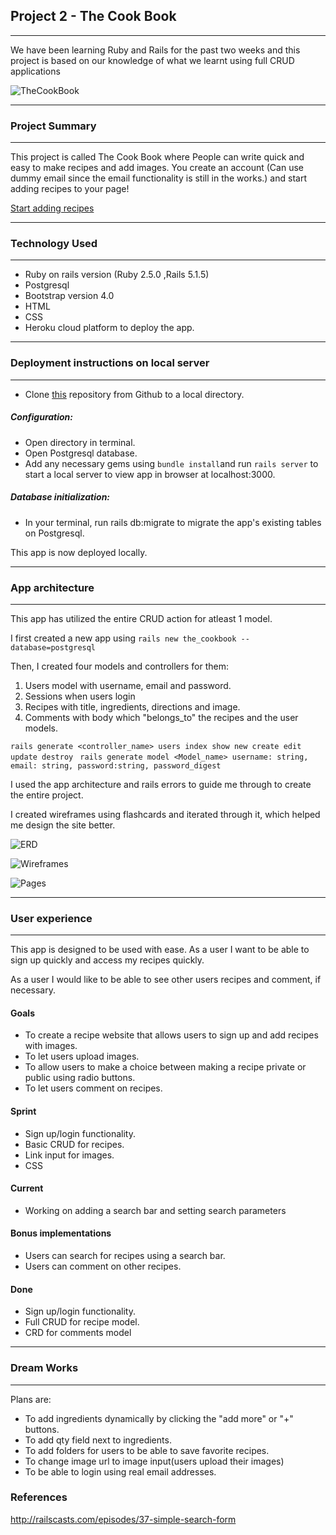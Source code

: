 ## Project 2 - The Cook Book 
---
We have been learning Ruby and Rails for the past two weeks and this project is based on our knowledge of what we learnt using full CRUD applications

![TheCookBook](https://i.imgur.com/7TiOxUU.jpg)

---
### Project Summary
---
This project is called The Cook Book where People can write quick and easy to make recipes and add images. You create an account (Can use dummy email since the email functionality is still in the works.) and start adding recipes to your page!

[Start adding recipes](https://murmuring-mountain-82441.herokuapp.com/)

---
### Technology Used
---

* Ruby on rails version (Ruby 2.5.0 ,Rails 5.1.5)
* Postgresql
* Bootstrap version 4.0
* HTML
* CSS
* Heroku cloud platform to deploy the app.

---
### Deployment instructions on local server
---

* Clone [this](https://github.com/warb1rd/TheCookBook.git) repository from Github to a local directory.

##### Configuration: 

* Open directory in terminal.
* Open Postgresql database.
* Add any necessary gems using ```bundle install```and run ```rails server``` to start a local server to view app in browser at localhost:3000.

##### Database initialization:

* In your terminal, run rails db:migrate to migrate the app's existing tables on Postgresql. 

This app is now deployed locally.

---
### App architecture
---
This app has utilized the entire CRUD action for atleast 1 model.

I first created a new app using ```rails new the_cookbook --database=postgresql```

Then, I created four models and controllers for them: 

1. Users model with username, email and password.
2. Sessions when users login
3. Recipes with title, ingredients, directions and image.
4. Comments with body which "belongs_to" the recipes and the user models.

```rails generate <controller_name> users index show new create edit update destroy ```
```rails generate model <Model_name> username: string, email: string, password:string, password_digest```

I used the app architecture and rails errors to guide me through to create the entire project. 

I created wireframes using flashcards and iterated through it, which helped me design the site better. 

![ERD](https://github.com/warb1rd/TheCookBook/blob/master/app/assets/images/ERD.png?raw=true)

![Wireframes](https://github.com/warb1rd/TheCookBook/blob/master/app/assets/images/Wireframes.jpg?raw=true)

![Pages](https://github.com/warb1rd/TheCookBook/blob/master/app/assets/images/Pages.jpg?raw=true)

---
### User experience
---
This app is designed to be used with ease. As a user I want to be able to sign up quickly and access my recipes quickly. 

As a user I would like to be able to see other users recipes and comment, if necessary.

#### Goals
* To create a recipe website that allows users to sign up and add recipes with images. 
* To let users upload images.
* To allow users to make a choice between making a recipe private or public using radio buttons.
* To let users comment on recipes. 

#### Sprint
* Sign up/login functionality.
* Basic CRUD for recipes.
* Link input for images.
* CSS

#### Current
*  Working on adding a search bar and setting search parameters

#### Bonus implementations
* Users can search for recipes using a search bar.
* Users can comment on other recipes.

#### Done
* Sign up/login functionality.
* Full CRUD for recipe model. 
* CRD for comments model


---
### Dream Works
---
Plans are:  

* To add ingredients dynamically by clicking the "add more" or "+" buttons.
* To add qty field next to ingredients.
* To add folders for users to be able to save favorite recipes.
* To change image url to image input(users upload their images)
* To be able to login using real email addresses.



### References

http://railscasts.com/episodes/37-simple-search-form
